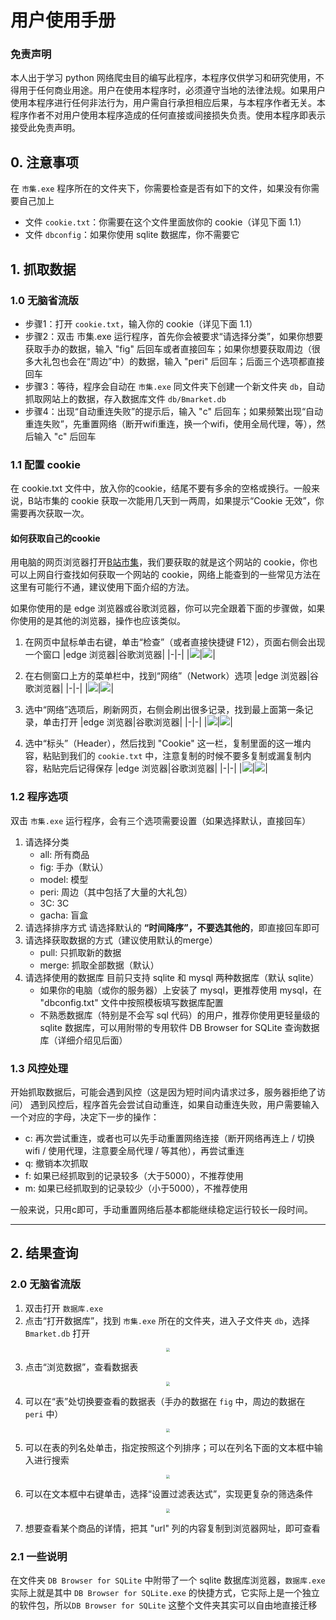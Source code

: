 # 用户使用手册

### 免责声明
本人出于学习 python 网络爬虫目的编写此程序，本程序仅供学习和研究使用，不得用于任何商业用途。用户在使用本程序时，必须遵守当地的法律法规。如果用户使用本程序进行任何非法行为，用户需自行承担相应后果，与本程序作者无关。本程序作者不对用户使用本程序造成的任何直接或间接损失负责。使用本程序即表示接受此免责声明。

## 0. 注意事项
在 `市集.exe` 程序所在的文件夹下，你需要检查是否有如下的文件，如果没有你需要自己加上
+ 文件 `cookie.txt`：你需要在这个文件里面放你的 cookie（详见下面 1.1）
+ 文件 `dbconfig`：如果你使用 sqlite 数据库，你不需要它


## 1. 抓取数据
### 1.0 无脑省流版
+ 步骤1：打开 `cookie.txt`，输入你的 cookie（详见下面 1.1）
+ 步骤2：双击 市集.exe 运行程序，首先你会被要求“请选择分类”，如果你想要获取手办的数据，输入 "fig" 后回车或者直接回车；如果你想要获取周边（很多大礼包也会在“周边”中）的数据，输入 "peri" 后回车；后面三个选项都直接回车
+ 步骤3：等待，程序会自动在 `市集.exe` 同文件夹下创建一个新文件夹 `db`，自动抓取网站上的数据，存入数据库文件 `db/Bmarket.db`
+ 步骤4：出现“自动重连失败”的提示后，输入 "c" 后回车；如果频繁出现“自动重连失败”，先重置网络（断开wifi重连，换一个wifi，使用全局代理，等），然后输入 "c" 后回车

### 1.1 配置 cookie
在 cookie.txt 文件中，放入你的cookie，结尾不要有多余的空格或换行。一般来说，B站市集的 cookie 获取一次能用几天到一两周，如果提示“Cookie 无效”，你需要再次获取一次。

#### 如何获取自己的cookie
用电脑的网页浏览器打开[B站市集](https://mall.bilibili.com/neul-next/index.html?page=magic-market_index)，我们要获取的就是这个网站的 cookie，你也可以上网自行查找如何获取一个网站的 cookie，网络上能查到的一些常见方法在这里有可能行不通，建议使用下面介绍的方法。

如果你使用的是 edge 浏览器或谷歌浏览器，你可以完全跟着下面的步骤做，如果你使用的是其他的浏览器，操作也应该类似。
1. 在网页中鼠标单击右键，单击“检查”（或者直接快捷键 F12），页面右侧会出现一个窗口
    |edge 浏览器|谷歌浏览器|
    |-|-|
    |![](img/edge_1.jpg)|![](img/chrome_1.jpg)|

2. 在右侧窗口上方的菜单栏中，找到“网络”（Network）选项
    |edge 浏览器|谷歌浏览器|
    |-|-|
    |![](img/edge_2.jpg)|![](img/chrome_2.jpg)|

3. 选中“网络”选项后，刷新网页，右侧会刷出很多记录，找到最上面第一条记录，单击打开
    |edge 浏览器|谷歌浏览器|
    |-|-|
    |![](img/edge_3.jpg)|![](img/chrome_3.jpg)|

4. 选中“标头”（Header），然后找到 "Cookie" 这一栏，复制里面的这一堆内容，粘贴到我们的 `cookie.txt` 中，注意复制的时候不要多复制或漏复制内容，粘贴完后记得保存
    |edge 浏览器|谷歌浏览器|
    |-|-|
    |![](img/edge_4.jpg)|![](img/chrome_4.jpg)|


### 1.2 程序选项
双击 `市集.exe` 运行程序，会有三个选项需要设置（如果选择默认，直接回车）
1. 请选择分类
    + all: 所有商品
    + fig: 手办（默认）
    + model: 模型
    + peri: 周边（其中包括了大量的大礼包）
    + 3C: 3C
    + gacha: 盲盒
2. 请选择排序方式
    请选择默认的 **“时间降序”，不要选其他的**，即直接回车即可
3. 请选择获取数据的方式（建议使用默认的merge）
    + pull: 只抓取新的数据
    + merge: 抓取全部数据（默认）
4. 请选择使用的数据库
    目前只支持 sqlite 和 mysql 两种数据库（默认 sqlite）
    + 如果你的电脑（或你的服务器）上安装了 mysql，更推荐使用 mysql，在 "dbconfig.txt" 文件中按照模板填写数据库配置
    + 不熟悉数据库（特别是不会写 sql 代码）的用户，推荐你使用更轻量级的 sqlite 数据库，可以用附带的专用软件 DB Browser for SQLite 查询数据库（详细介绍见后面）

### 1.3 风控处理
开始抓取数据后，可能会遇到风控（这是因为短时间内请求过多，服务器拒绝了访问）
遇到风控后，程序首先会尝试自动重连，如果自动重连失败，用户需要输入一个对应的字母，决定下一步的操作：
+ c: 再次尝试重连，或者也可以先手动重置网络连接（断开网络再连上 / 切换wifi / 使用代理，注意要全局代理 / 等其他），再尝试重连
+ q: 撤销本次抓取
+ f: 如果已经抓取到的记录较多（大于5000），不推荐使用
+ m: 如果已经抓取到的记录较少（小于5000），不推荐使用

一般来说，只用c即可，手动重置网络后基本都能继续稳定运行较长一段时间。

----------------------------------------

## 2. 结果查询

### 2.0 无脑省流版
1. 双击打开 `数据库.exe`
2. 点击“打开数据库”，找到 `市集.exe` 所在的文件夹，进入子文件夹 `db`，选择 `Bmarket.db` 打开
<div align=center>
<img src="img/sqlite_1.jpg" style="zoom: 40%;" />
</div>

3. 点击“浏览数据”，查看数据表
<div align=center>
<img src="img/sqlite_2.jpg" style="zoom: 40%;" />
</div>

4. 可以在“表”处切换要查看的数据表（手办的数据在 `fig` 中，周边的数据在 `peri` 中）
<div align=center>
<img src="img/sqlite_3.jpg" style="zoom: 40%;" />
</div>

5. 可以在表的列名处单击，指定按照这个列排序；可以在列名下面的文本框中输入进行搜索
<div align=center>
<img src="img/sqlite_4.jpg" style="zoom: 40%;" />
</div>

6. 可以在文本框中右键单击，选择“设置过滤表达式”，实现更复杂的筛选条件
<div align=center>
<img src="img/sqlite_5.jpg" style="zoom: 40%;" />
</div>

7. 想要查看某个商品的详情，把其 "url" 列的内容复制到浏览器网址，即可查看

### 2.1 一些说明
在文件夹 `DB Browser for SQLite` 中附带了一个 sqlite 数据库浏览器，`数据库.exe` 实际上就是其中 `DB Browser for SQLite.exe` 的快捷方式，它实际上是一个独立的软件包，所以`DB Browser for SQLite` 这整个文件夹其实可以自由地直接迁移
